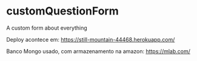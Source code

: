 # customQuestionForm
A custom form about everything

Deploy acontece em:
https://still-mountain-44468.herokuapp.com/

Banco Mongo usado, com armazenamento na amazon:
https://mlab.com/
